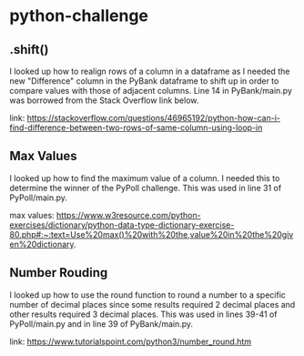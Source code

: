 # python-challenge

## .shift()
I looked up how to realign rows of a column in a dataframe as I needed the new "Difference" column in the PyBank dataframe to shift up in order to compare values with those of adjacent columns. Line 14 in PyBank/main.py was borrowed from the Stack Overflow link below.

link: https://stackoverflow.com/questions/46965192/python-how-can-i-find-difference-between-two-rows-of-same-column-using-loop-in

## Max Values
I looked up how to find the maximum value of a column. I needed this to determine the winner of the PyPoll challenge. This was used in line 31 of PyPoll/main.py.

max values: https://www.w3resource.com/python-exercises/dictionary/python-data-type-dictionary-exercise-80.php#:~:text=Use%20max()%20with%20the,value%20in%20the%20given%20dictionary.

## Number Rouding
I looked up how to use the round function to round a number to a specific number of decimal places since some results required 2 decimal places and other results required 3 decimal places. This was used in lines 39-41 of PyPoll/main.py and in line 39 of PyBank/main.py.

link: https://www.tutorialspoint.com/python3/number_round.htm
